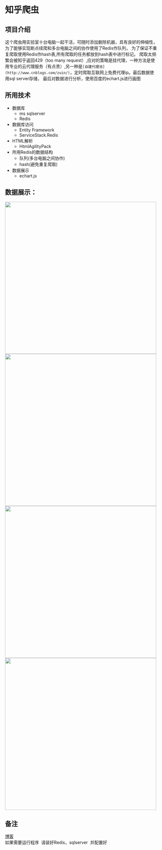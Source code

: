 知乎爬虫
=========
项目介绍
------
这个爬虫用实验室十台电脑一起干活，可随时添加删除机器，具有良好的伸缩性，为了能够实现断点续爬和多台电脑之间的协作使用了Redis作队列，
为了保证不重复爬取使用Redis作hash表,所有爬取的任务都放到hash表中进行标记。
爬取太频繁会被知乎返回429（too many request）,应对的策略是挂代理，一种方法是使用专业的云代理服务（有点贵）,另一种是`[自建代理池](http://www.cnblogs.com/zuin/)`，定时爬取互联网上免费代理ip。最后数据使用sql server存储，
最后对数据进行分析，使用百度的echart.js进行画图

所用技术
--
 * 数据库
    * ms sqlserver
    * Redis
 * 数据库访问
   * Entity Framework
   * ServiceStack.Redis
 * HTML解析
   * HtmlAgilityPack
 * 所用Redis的数据结构
   * 队列(多台电脑之间协作)
   * hash(避免重复爬取) 
 * 数据展示
   * echart.js
   
数据展示：
---------

<image src="https://github.com/wangqifan/ZhiHu/blob/master/814953-20170108120707706-1003815196.png" width=500>
<image src="https://github.com/wangqifan/ZhiHu/blob/master/814953-20170108120724034-1950593592.png" width=500>
<image src="https://github.com/wangqifan/ZhiHu/blob/master/814953-20170108120919675-1582035152.png" width=500>
<image src="https://github.com/wangqifan/ZhiHu/blob/master/814953-20170108121032566-1417590158.png" width=500>
 
备注
------

[博客](http://www.cnblogs.com/zuin/)<br>
如果需要运行程序  请装好Redis，sqlserver  并配置好
